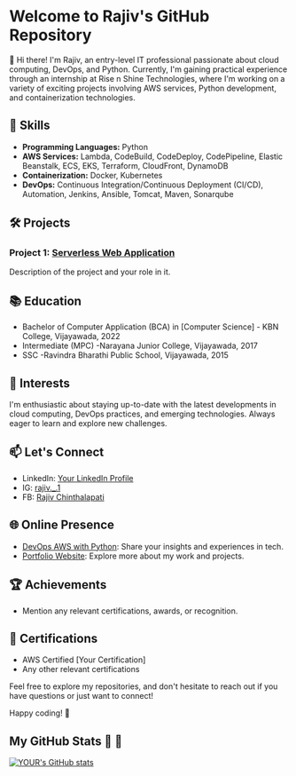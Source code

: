 
# Welcome to Rajiv's GitHub Repository

👋 Hi there! I'm Rajiv, an entry-level IT professional passionate about cloud computing, DevOps, and Python. Currently, I'm gaining practical experience through an internship at Rise n Shine Technologies, where I'm working on a variety of exciting projects involving AWS services, Python development, and containerization technologies.

## 🔧 Skills

- **Programming Languages:** Python
- **AWS Services:** Lambda, CodeBuild, CodeDeploy, CodePipeline, Elastic Beanstalk, ECS, EKS, Terraform, CloudFront, DynamoDB
- **Containerization:** Docker, Kubernetes
- **DevOps:** Continuous Integration/Continuous Deployment (CI/CD), Automation, Jenkins, Ansible, Tomcat, Maven, Sonarqube

## 🛠️ Projects

### Project 1: [Serverless Web Application](link-to-repo)
   Description of the project and your role in it.


## 📚 Education

- Bachelor of Computer Application (BCA) in [Computer Science] - KBN College, Vijayawada, 2022
- Intermediate (MPC) -Narayana Junior College, Vijayawada, 2017
- SSC -Ravindra Bharathi Public School, Vijayawada, 2015
## 🌱 Interests

I'm enthusiastic about staying up-to-date with the latest developments in cloud computing, DevOps practices, and emerging technologies. Always eager to learn and explore new challenges.

## 📫 Let's Connect

- LinkedIn: [Your LinkedIn Profile](link-to-linkedin)
- IG: [rajiv._.1](https://www.instagram.com/?next=%2F)
- FB: [Rajiv Chinthalapati](https://www.facebook.com/profile.php?id=61554719513196)

## 🌐 Online Presence

- [DevOps AWS with Python](https://rajivaws.blogspot.com/): Share your insights and experiences in tech.
- [Portfolio Website](link-to-portfolio): Explore more about my work and projects.

## 🏆 Achievements

- Mention any relevant certifications, awards, or recognition.

## 📖 Certifications

- AWS Certified [Your Certification]
- Any other relevant certifications

Feel free to explore my repositories, and don't hesitate to reach out if you have questions or just want to connect!

Happy coding! 🚀

## My GitHub Stats :rocket: :rocket:
[![YOUR's GitHub stats](https://github-readme-stats.vercel.app/api?username=Rajiv2300&theme=vue-dark&show_icons=true)](https://github.com/anuraghazra/github-readme-stats)
